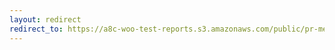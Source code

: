 ```yaml
---
layout: redirect
redirect_to: https://a8c-woo-test-reports.s3.amazonaws.com/public/pr-merge/39450/api/index.html
---
```

